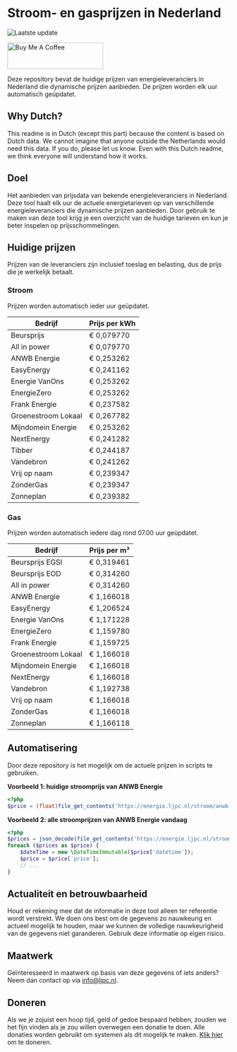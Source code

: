 # Stroom- en gasprijzen in Nederland

![Laatste update](https://img.shields.io/badge/laatste%20update-2025--04--27%2006%3A00%20CET-brightgreen)

<a href="https://www.buymeacoffee.com/Lars-" target="_blank"><img src="https://cdn.buymeacoffee.com/buttons/v2/default-orange.png" alt="Buy Me A Coffee" height="60" style="height: 60px !important;width: 217px !important;" ></a>

Deze repository bevat de huidige prijzen van energieleveranciers in Nederland die dynamische prijzen aanbieden. De prijzen worden elk uur automatisch geüpdatet.

## Why Dutch?

This readme is in Dutch (except this part) because the content is based on Dutch data. We cannot imagine that anyone outside the Netherlands would need this data. If you do, please let us know. Even with this Dutch readme, we think
everyone will understand how it works.

## Doel

Het aanbieden van prijsdata van bekende energieleveranciers in Nederland. Deze tool haalt elk uur de actuele energietarieven op van verschillende energieleveranciers die dynamische prijzen aanbieden. Door gebruik te maken van deze tool
krijg je een overzicht van de huidige tarieven en kun je beter inspelen op prijsschommelingen.

## Huidige prijzen

Prijzen van de leveranciers zijn inclusief toeslag en belasting, dus de prijs die je werkelijk betaalt.

### Stroom

Prijzen worden automatisch ieder uur geüpdatet.

 Bedrijf | Prijs per kWh 
---------|---------------
Beursprijs | € 0,079770
All in power | € 0,079770
ANWB Energie | € 0,253262
EasyEnergy | € 0,241162
Energie VanOns | € 0,253262
EnergieZero | € 0,253262
Frank Energie | € 0,237582
Groenestroom Lokaal | € 0,267782
Mijndomein Energie | € 0,253262
NextEnergy | € 0,241282
Tibber | € 0,244187
Vandebron | € 0,241262
Vrij op naam | € 0,239347
ZonderGas | € 0,239347
Zonneplan | € 0,239382


### Gas

Prijzen worden automatisch iedere dag rond 07.00 uur geüpdatet.

 Bedrijf | Prijs per m³ 
---------|--------------
Beursprijs EGSI | € 0,319461
Beursprijs EOD | € 0,314260
All in power | € 0,314260
ANWB Energie | € 1,166018
EasyEnergy | € 1,206524
Energie VanOns | € 1,171228
EnergieZero | € 1,159780
Frank Energie | € 1,159725
Groenestroom Lokaal | € 1,166018
Mijndomein Energie | € 1,166018
NextEnergy | € 1,166018
Vandebron | € 1,192738
Vrij op naam | € 1,166018
ZonderGas | € 1,166018
Zonneplan | € 1,166118


## Automatisering

Door deze repository is het mogelijk om de actuele prijzen in scripts te gebruiken.

**Voorbeeld 1: huidige stroomprijs van ANWB Energie**

```php
<?php
$price = (float)file_get_contents('https://energie.ljpc.nl/stroom/anwb-energie-nu.txt');

```

**Voorbeeld 2: alle stroomprijzen van ANWB Energie vandaag**

```php
<?php
$prices = json_decode(file_get_contents('https://energie.ljpc.nl/stroom/all-in-power-vandaag.json'),true);
foreach ($prices as $price) {
    $dateTime = new \DateTimeImmutable($price['datetime']);
    $price = $price['price'];
    // ...
}
```

## Actualiteit en betrouwbaarheid

Houd er rekening mee dat de informatie in deze tool alleen ter referentie wordt verstrekt. We doen ons best om de gegevens zo nauwkeurig en actueel mogelijk te houden, maar we kunnen de volledige nauwkeurigheid van de gegevens niet
garanderen. Gebruik deze informatie op eigen risico.

## Maatwerk

Geïnteresseerd in maatwerk op basis van deze gegevens of iets anders? Neem dan contact op
via [info@ljpc.nl](mailto:info@ljpc.nl?subject=Energie%20prijzen).

## Doneren

Als we je zojuist een hoop tijd, geld of gedoe bespaard hebben, zouden we het fijn vinden als je zou willen overwegen een
donatie te doen. Alle donaties worden gebruikt om systemen als dit mogelijk te
maken. [Klik hier](https://www.buymeacoffee.com/Lars-) om te doneren.
